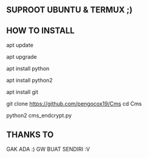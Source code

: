 ## SUPROOT UBUNTU & TERMUX ;)


## HOW TO INSTALL
apt update

apt upgrade

apt install python

apt install python2

apt install git

git clone https://github.com/pengocox19/Cms
cd Cms

python2 cms_endcrypt.py


## THANKS TO

GAK ADA :) GW BUAT SENDIRI :V
